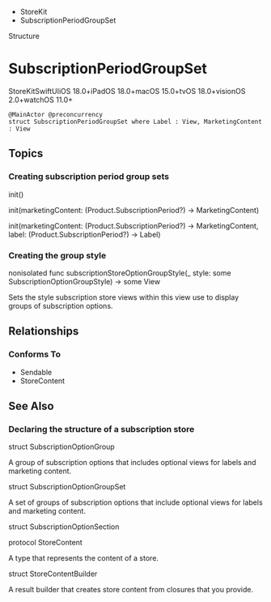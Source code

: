 

- StoreKit
-  SubscriptionPeriodGroupSet 

Structure

# SubscriptionPeriodGroupSet

StoreKitSwiftUIiOS 18.0+iPadOS 18.0+macOS 15.0+tvOS 18.0+visionOS 2.0+watchOS 11.0+

``` source
@MainActor @preconcurrency
struct SubscriptionPeriodGroupSet where Label : View, MarketingContent : View
```

## Topics

### Creating subscription period group sets

init()

init(marketingContent: (Product.SubscriptionPeriod?) -> MarketingContent)

init(marketingContent: (Product.SubscriptionPeriod?) -> MarketingContent, label: (Product.SubscriptionPeriod?) -> Label)

### Creating the group style

nonisolated func subscriptionStoreOptionGroupStyle(_ style: some SubscriptionOptionGroupStyle) -> some View 

Sets the style subscription store views within this view use to display groups of subscription options.

## Relationships

### Conforms To

- Sendable
- StoreContent

## See Also

### Declaring the structure of a subscription store

struct SubscriptionOptionGroup

A group of subscription options that includes optional views for labels and marketing content.

struct SubscriptionOptionGroupSet

A set of groups of subscription options that include optional views for labels and marketing content.

struct SubscriptionOptionSection

protocol StoreContent

A type that represents the content of a store.

struct StoreContentBuilder

A result builder that creates store content from closures that you provide.

